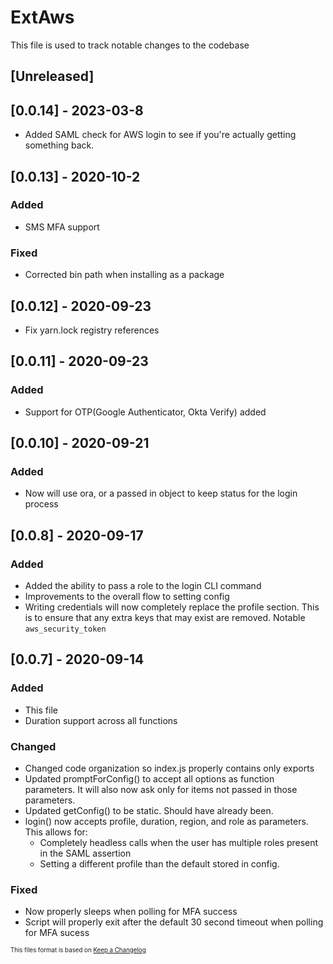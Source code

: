 # ExtAws

This file is used to track notable changes to the codebase

## [Unreleased]

## [0.0.14] - 2023-03-8

- Added SAML check for AWS login to see if you're actually getting something back.

## [0.0.13] - 2020-10-2

### Added

- SMS MFA support

### Fixed

- Corrected bin path when installing as a package

## [0.0.12] - 2020-09-23

- Fix yarn.lock registry references

## [0.0.11] - 2020-09-23

### Added

- Support for OTP(Google Authenticator, Okta Verify) added

## [0.0.10] - 2020-09-21

### Added

- Now will use ora, or a passed in object to keep status for the login process

## [0.0.8] - 2020-09-17

### Added

- Added the ability to pass a role to the login CLI command
- Improvements to the overall flow to setting config
- Writing credentials will now completely replace the profile section. This is to ensure that any extra keys that may exist are removed. Notable `aws_security_token`

## [0.0.7] - 2020-09-14

### Added

- This file
- Duration support across all functions

### Changed

- Changed code organization so index.js properly contains only exports
- Updated promptForConfig() to accept all options as function parameters. It will also now ask only for items not passed in those parameters.
- Updated getConfig() to be static. Should have already been.
- login() now accepts profile, duration, region, and role as parameters. This allows for:
    - Completely headless calls when the user has multiple roles present in the SAML assertion
    - Setting a different profile than the default stored in config.

### Fixed

- Now properly sleeps when polling for MFA success
- Script will properly exit after the default 30 second timeout when polling for MFA sucess

<sup><sub>This files format is based on [Keep a Changelog](https://keepachangelog.com/en/1.0.0/)</sub></sup>
